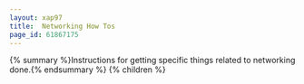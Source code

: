 ```yaml
---
layout: xap97
title:  Networking How Tos
page_id: 61867175
---
```


{% summary %}Instructions for getting specific things related to networking done.{% endsummary %}
{% children %}
